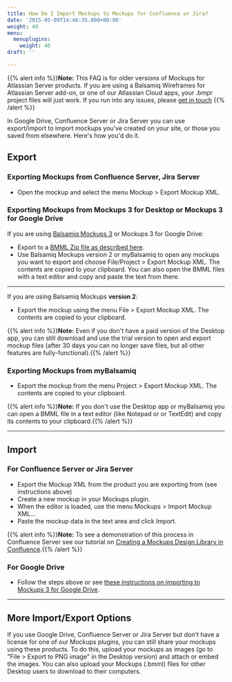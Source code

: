 ```yaml
---
title: How Do I Import Mockups to Mockups for Confluence or Jira?
date: '2015-05-09T14:46:35.000+00:00'
weight: 40
menu:
  menuplugins:
    weight: 40
draft: ''

---
```


{{% alert info %}}**Note:** This FAQ is for older versions of Mockups for Atlassian Server products. If you are using a Balsamiq Wireframes for Atlassian Server add-on, or one of our Atlassian Cloud apps, your .bmpr project files will just work. If you run into any issues, please [get in touch](mailto:support@balsamiq.com)  {{% /alert %}}

In Google Drive, Confluence Server or Jira Server you can use export/import to import mockups you've created on your site, or those you saved from elsewhere. Here's how you'd do it.

## Export

### Exporting Mockups from Confluence Server, Jira Server 

*   Open the mockup and select the menu Mockup > Export Mockup XML.

### Exporting Mockups from Mockups 3 for Desktop or Mockups 3 for Google Drive

If you are using [Balsamiq Mockups 3](https://docs.balsamiq.com/desktop/intro/) or Mockups 3 for Google Drive:

*   Export to a [BMML Zip file as described here](https://docs.balsamiq.com/desktop/exporting/#exporting-for-use-in-a-previous-version).
*   Use Balsamiq Mockups version 2 or myBalsamiq to open any mockups you want to export and choose File/Project > Export Mockup XML. The contents are copied to your clipboard. You can also open the BMML files with a text editor and copy and paste the text from there.

* * *

If you are using Balsamiq Mockups **version 2**:

*   Export the mockup using the menu File > Export Mockup XML. The contents are copied to your clipboard.

{{% alert info %}}**Note:** Even if you don't have a paid version of the Desktop app, you can still download and use the trial version to open and export mockup files (after 30 days you can no longer save files, but all other features are fully-functional).{{% /alert %}}

### Exporting Mockups from myBalsamiq

*   Export the mockup from the menu Project > Export Mockup XML. The contents are copied to your clipboard.

{{% alert info %}}**Note:** If you don't use the Desktop app or myBalsamiq you can open a BMML file in a text editor (like Notepad or or TextEdit) and copy its contents to your clipboard.{{% /alert %}}

* * *

## Import

### For Confluence Server or Jira Server

*   Export the Mockup XML from the product you are exporting from (see instructions above)
*   Create a new mockup in your Mockups plugin.
*   When the editor is loaded, use the menu Mockups > Import Mockup XML...
*   Paste the mockup data in the text area and click Import.

{{% alert info %}}**Note:** To see a demonstration of this process in Confluence Server see our tutorial on [Creating a Mockups Design Library in Confluence](/tutorials/confluencesymbollibrary/).{{% /alert %}}

### For Google Drive

*   Follow the steps above or see [these instructions on importing to Mockups 3 for Google Drive](https://docs.balsamiq.com/google-drive/intro/#importing-from-other-versions-of-balsamiq-mockups).

* * *

## More Import/Export Options

If you use Google Drive, Confluence Server or Jira Server but don't have a license for one of our Mockups plugins, you can still share your mockups using these products. To do this, upload your mockups as images (go to "File > Export to PNG image" in the Desktop version) and attach or embed the images. You can also upload your Mockups (.bmml) files for other Desktop users to download to their computers.
